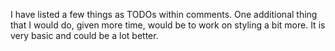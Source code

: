 I have listed a few things as TODOs within comments. One additional thing that I would do, given more time, would be to work on styling a bit more. It is very basic and could be a lot better.